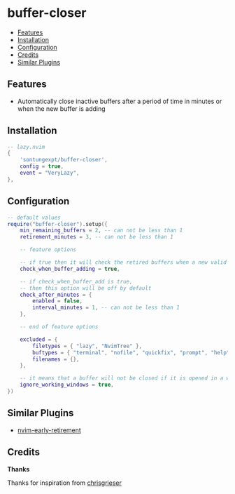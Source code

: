 # buffer-closer

<!--toc:start-->

- [Features](#features)
- [Installation](#installation)
- [Configuration](#configuration)
- [Credits](#credits)
- [Similar Plugins](#similar-plugins)

<!--toc:end-->

## Features

- Automatically close inactive buffers after a period of time in minutes or when the new buffer is adding

## Installation

```lua
-- lazy.nvim
{
    'sontungexpt/buffer-closer',
	config = true,
	event = "VeryLazy",
},
```

## Configuration

```lua
-- default values
require("buffer-closer").setup({
	min_remaining_buffers = 2, -- can not be less than 1
	retirement_minutes = 3, -- can not be less than 1

	-- feature options

	-- if true then it will check the retired buffers when a new valid buffer is added
	check_when_buffer_adding = true,

	-- if check_when_buffer_add is true,
	-- then this option will be off by default
	check_after_minutes = {
		enabled = false,
		interval_minutes = 1, -- can not be less than 1
	},

	-- end of feature options

	excluded = {
		filetypes = { "lazy", "NvimTree" },
		buftypes = { "terminal", "nofile", "quickfix", "prompt", "help" },
		filenames = {},
	},

	-- it means that a buffer will not be closed if it is opened in a window
	ignore_working_windows = true,
})
```

## Similar Plugins

- [nvim-early-retirement](https://github.com/chrisgrieser/nvim-early-retirement)

## Credits

**Thanks**

Thanks for inspiration from [chrisgrieser](https://github.com/chrisgrieser/nvim-early-retirement)
